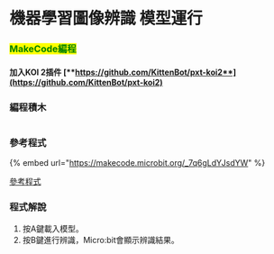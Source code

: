 # 機器學習圖像辨識 模型運行

### <mark style="color:green;">MakeCode編程</mark>

#### 加入KOI 2插件 [**https://github.com/KittenBot/pxt-koi2**](https://github.com/KittenBot/pxt-koi2)

### 編程積木

<figure><img src="https://files.gitbook.com/v0/b/gitbook-x-prod.appspot.com/o/spaces%2FsN6MlwBFbL3P67FzMMyL%2Fuploads%2Fg8gveE0DC4idrYoORQEx%2Fimage.png?alt=media&#x26;token=97b18306-46f0-43d8-8aba-690e1ac10ca3" alt=""><figcaption></figcaption></figure>

### 參考程式

{% embed url="https://makecode.microbit.org/_7q6gLdYJsdYW" %}

[參考程式](https://makecode.microbit.org/\_7q6gLdYJsdYW)

### 程式解說

1. 按A鍵載入模型。
2. 按B鍵進行辨識，Micro:bit會顯示辨識結果。
